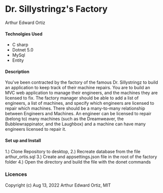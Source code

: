 # Dr. Sillystringz's Factory

Arthur Edward Ortiz

#### Technolgies Used

* C sharp 
* Dotnet 5.0
* MySql
* Entity

#### Description

You've been contracted by the factory of the famous Dr. Sillystringz to build an application to keep track of their machine repairs. You are to build an MVC web application to manage their engineers, and the machines they are licensed to fix. The factory manager should be able to add a list of engineers, a list of machines, and specify which engineers are licensed to repair which machines. There should be a many-to-many relationship between Engineers and Machines. An engineer can be licensed to repair (belong to) many machines (such as the Dreamweaver, the Bubblewrappinator, and the Laughbox) and a machine can have many engineers licensed to repair it.


#### Set up and Install

1.) Clone Repository to desktop, 
2.) Recreate database from the file arthur_ortis.sql
3.) Create and appsettings.json file in the root of the factory folder 
4.) Open the directory and build the file with the donet commands 


### Licences 

Copyright (c) Aug 13, 2022 Arthur Edward Ortiz, MIT


